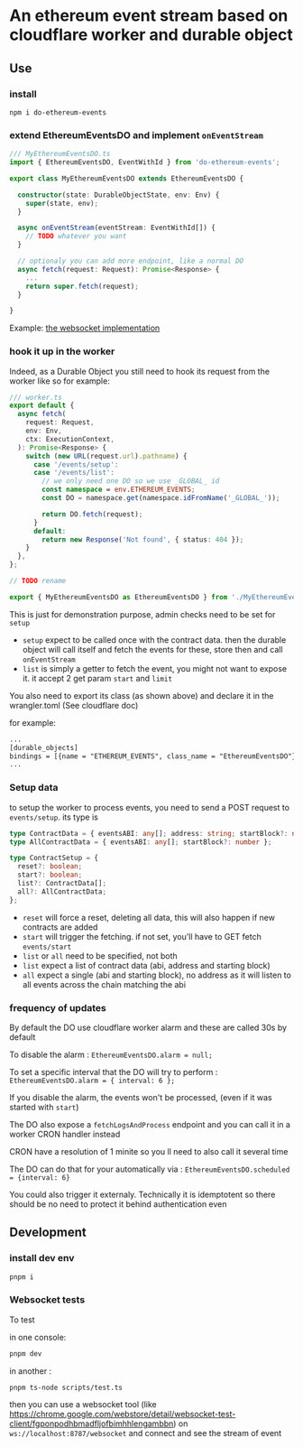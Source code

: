 # An ethereum event stream based on cloudflare worker and durable object

## Use

### install

`npm i do-ethereum-events`

### extend EthereumEventsDO and implement `onEventStream`

```typescript
/// MyEthereumEventsDO.ts
import { EthereumEventsDO, EventWithId } from 'do-ethereum-events';

export class MyEthereumEventsDO extends EthereumEventsDO {

  constructor(state: DurableObjectState, env: Env) {
    super(state, env);
  }

  async onEventStream(eventStream: EventWithId[]) {
    // TODO whatever you want
  }

  // optionaly you can add more endpoint, like a normal DO
  async fetch(request: Request): Promise<Response> {
    ...
    return super.fetch(request);
  }

}

```

Example: [the websocket implementation](src/implementations/WebSocketEthereumEventsDO.ts.ts)

### hook it up in the worker

Indeed, as a Durable Object you still need to hook its request from the worker like so for example:

```typescript
/// worker.ts
export default {
  async fetch(
    request: Request,
    env: Env,
    ctx: ExecutionContext,
  ): Promise<Response> {
    switch (new URL(request.url).pathname) {
      case '/events/setup':
      case '/events/list':
        // we only need one DO so we use _GLOBAL_ id
        const namespace = env.ETHEREUM_EVENTS;
        const DO = namespace.get(namespace.idFromName('_GLOBAL_'));

        return DO.fetch(request);
      }
      default:
        return new Response('Not found', { status: 404 });
    }
  },
};

// TODO rename

export { MyEthereumEventsDO as EthereumEventsDO } from './MyEthereumEventsDO';
```

This is just for demonstration purpose, admin checks need to be set for `setup`

- `setup` expect to be called once with the contract data. then the durable object will call itself and fetch the events for these, store then and call `onEventStream`
- `list` is simply a getter to fetch the event, you might not want to expose it. it accept 2 get param `start` and `limit`

You also need to export its class (as shown above) and declare it in the wrangler.toml (See cloudflare doc)

for example:

```txt
...
[durable_objects]
bindings = [{name = "ETHEREUM_EVENTS", class_name = "EthereumEventsDO"}]
...
```

### Setup data

to setup the worker to process events, you need to send a POST request to `events/setup`. its type is

```typescript
type ContractData = { eventsABI: any[]; address: string; startBlock?: number };
type AllContractData = { eventsABI: any[]; startBlock?: number };

type ContractSetup = {
  reset?: boolean;
  start?: boolean;
  list?: ContractData[];
  all?: AllContractData;
};
```

- `reset` will force a reset, deleting all data, this will also happen if new contracts are added
- `start` will trigger the fetching. if not set, you'll have to GET fetch `events/start`
- `list` or `all` need to be specified, not both
- `list` expect a list of contract data (abi, address and starting block)
- `all` expect a single (abi and starting block), no address as it will listen to all events across the chain matching the abi

### frequency of updates

By default the DO use cloudflare worker alarm and these are called 30s by default

To disable the alarm : `EthereumEventsDO.alarm = null;`

To set a specific interval that the DO will try to perform : `EthereumEventsDO.alarm = { interval: 6 };`

If you disable the alarm, the events won't be processed, (even if it was started with `start`)

The DO also expose a `fetchLogsAndProcess` endpoint and you can call it in a worker CRON handler instead

CRON have a resolution of 1 minite so you ll need to also call it several time

The DO can do that for your automatically via : `EthereumEventsDO.scheduled = {interval: 6}`

You could also trigger it externaly. Technically it is idemptotent so there should be no need to protect it behind authentication even

## Development

### install dev env

```sh
pnpm i
```

### Websocket tests

To test

in one console:

```sh
pnpm dev
```

in another :

```
pnpm ts-node scripts/test.ts
```

then you can use a websocket tool (like https://chrome.google.com/webstore/detail/websocket-test-client/fgponpodhbmadfljofbimhhlengambbn) on `ws://localhost:8787/websocket` and connect and see the stream of event
